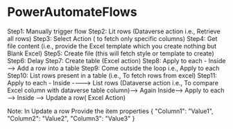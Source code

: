 # PowerAutomateFlows
Step1: Manually trigger flow
Step2: Lit rows (Dataverse action i.e., Retrieve all rows)
Step3: Select Action ( to fetch only specific columns)
Step4: Get file content (i.e., provide the Excel template which you create nothing but Blank Excel)
Step5: Create file (this will fetch style or template to create)
Step6: Delay 
Step7: Create table (Excel action)
Step8: Apply to each - Inside --> Add a row into a table
Step9: Come outside the loop i.e., Apply to each
Step10: List rows present in a table (i.e., To fetch rows from excel)
Step11: Apply to each - Inside ----> List rows (Dataverse action i.e., To compare Excel column with dataverse table column)--> Again Inside--> Apply to each --> Inside --> Update a row( Excel Action)

Note: In Update a row 
Provide the item properties 
{
  "Column1": "Value1",
  "Column2": "Value2",
  "Column3": "Value3"
}



